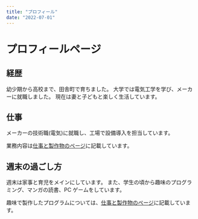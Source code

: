 ```yaml
---
title: "プロフィール"
date: "2022-07-01"
---
```


# プロフィールページ

## 経歴

幼少期から高校まで、田舎町で育ちました。
大学では電気工学を学び、メーカーに就職しました。
現在は妻と子どもと楽しく生活しています。

## 仕事

メーカーの技術職(電気)に就職し、工場で設備導入を担当しています。

業務内容は[仕事と製作物のページ](work#電気設備エンジニア業務)に記載しています。

## 週末の過ごし方

週末は家事と育児をメインにしています。
また、学生の頃から趣味のプログラミング、マンガの読書、PC ゲームをしています。

趣味で製作したプログラムについては、[仕事と製作物のページ](work#プログラム開発)に記載しています。
